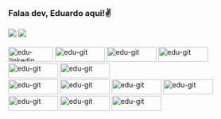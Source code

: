 ### Falaa dev, Eduardo aqui!✌

<div style="display:inline_block">
    <img heigt="189em" src="https://github-readme-stats.vercel.app/api?username=Eduardocosta&theme=chartreuse-dark&show_icons=true;">
    <img heigt="300em"  src="https://github-readme-stats.vercel.app/api/top-langs/?username=Ed&layout=compact"<BR> 
</div>

 
 <div style="display: inline_block"><br>
<img aling="center" alt="edu-linkedin" height="30" width="90" src="https://img.shields.io/badge/LinkedIn-0077B5?style=for-the-badge&logo=linkedin&logoColor=white">
<img aling="center" alt="edu-git" height="30" width="100" src="https://img.shields.io/badge/Bitcoin-000000?style=for-the-badge&logo=bitcoin&logoColor=white">
<img aling="center" alt="edu-git" height="30" width="100" src="https://img.shields.io/badge/Discord-7289DA?style=for-the-badge&logo=discord&logoColor=white">
<img aling="center" alt="edu-git" height="30" width="100" src="https://img.shields.io/badge/YouTube-FF0000?style=for-the-badge&logo=youtube&logoColor=white">
<img aling="center" alt="edu-git" height="30" width="100" src="https://img.shields.io/badge/Facebook-1877F2?style=for-the-badge&logo=facebook&logoColor=white">
<img aling="center" alt="edu-git" height="30" width="100" src="https://img.shields.io/badge/Instagram-E4405F?style=for-the-badge&logo=instagram&logoColor=white">
</div>

 <div>
     <img aling="center" alt="edu-git" height="30" width="100" src="https://img.shields.io/badge/HTML5-E34F26?style=for-the-badge&logo=html5&logoColor=white">
     <img aling="center" alt="edu-git" height="30" width="100" src="https://img.shields.io/badge/CSS3-1572B6?style=for-the-badge&logo=css3&logoColor=white">
     <img aling="center" alt="edu-git" height="30" width="100" src="https://img.shields.io/badge/Python-14354C?style=for-the-badge&logo=python&logoColor=white">
     <img aling="center" alt="edu-git" height="30" width="100" src="https://img.shields.io/badge/PHP-777BB4?style=for-the-badge&logo=php&logoColor=white">
     <img aling="center" alt="edu-git" height="30" width="100" src="https://img.shields.io/badge/C%2B%2B-00599C?style=for-the-badge&logo=c%2B%2B&logoColor=white">
     <img aling="center" alt="edu-git" height="30" width="100" src="https://img.shields.io/badge/Kotlin-0095D5?&style=for-the-badge&logo=kotlin&logoColor=white">
     <img aling="center" alt="edu-git" height="30" width="100" src="https://img.shields.io/badge/JavaScript-F7DF1E?style=for-the-badge&logo=javascript&logoColor=black">
     
 </div>

>



